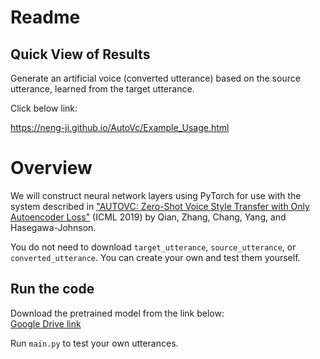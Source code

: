 # Readme
## Quick View of Results
Generate an artificial voice (converted utterance) based on the source utterance, learned from the target utterance.

Click below link:

https://neng-ji.github.io/AutoVc/Example_Usage.html


# Overview
We will construct neural network layers using PyTorch for use with the system described in ["AUTOVC: Zero-Shot Voice Style Transfer with Only Autoencoder Loss"](https://arxiv.org/abs/1905.05879) (ICML 2019) by Qian, Zhang, Chang, Yang, and Hasegawa-Johnson. 


You do not need to download `target_utterance`, `source_utterance`, or `converted_utterance`. You can create your own and test them yourself.

## Run the code  

Download the pretrained model from the link below:  
[Google Drive link](https://drive.google.com/drive/folders/1poVUOhTz-VetJYYFMsQRx9pR9hOqEQ69?usp=drive_link)

Run `main.py` to test your own utterances.


